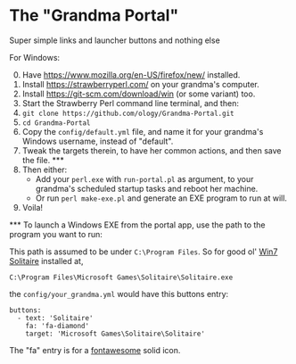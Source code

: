 # The "Grandma Portal"

Super simple links and launcher buttons and nothing else

For Windows:

0. Have https://www.mozilla.org/en-US/firefox/new/ installed.
1. Install https://strawberryperl.com/ on your grandma's computer.
2. Install https://git-scm.com/download/win (or some variant) too.
3. Start the Strawberry Perl command line terminal, and then:
4. `git clone https://github.com/ology/Grandma-Portal.git`
5. `cd Grandma-Portal`
6. Copy the `config/default.yml` file, and name it for your grandma's Windows username, instead of "default".
7. Tweak the targets therein, to have her common actions, and then save the file. ***
8. Then either:
    - Add your `perl.exe` with `run-portal.pl` as argument, to your grandma's scheduled startup tasks and reboot her machine.
    - Or run `perl make-exe.pl` and generate an EXE program to run at will.
9. Voila!

*** To launch a Windows EXE from the portal app, use the path to the program you want to run:

This path is assumed to be under `C:\Program Files`. So for good ol' [Win7 Solitaire](https://win7games.com/) installed at,

`C:\Program Files\Microsoft Games\Solitaire\Solitaire.exe`

the `config/your_grandma.yml` would have this buttons entry:

    buttons:
      - text: 'Solitaire'
        fa: 'fa-diamond'
        target: 'Microsoft Games\Solitaire\Solitaire'

The "fa" entry is for a [fontawesome](https://fontawesome.com/search?q=download&o=a&m=free&s=solid) solid icon.

